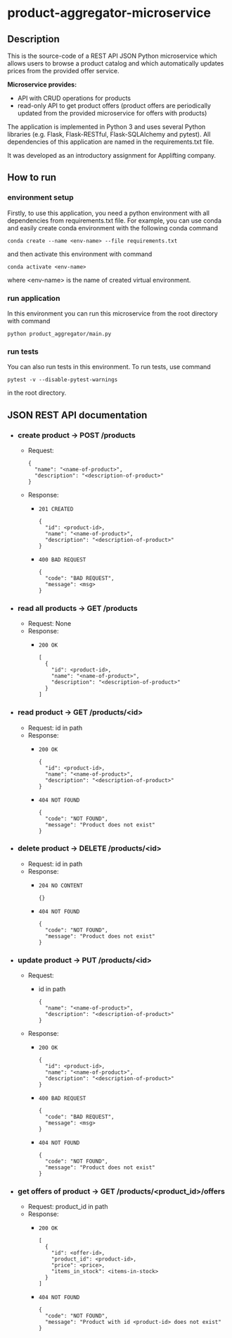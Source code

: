 # product-aggregator-microservice

## Description
This is the source-code of a REST API JSON Python microservice which allows users to browse a product catalog and which automatically updates prices from the provided offer service.

**Microservice provides:**
  - API with CRUD operations for products
  - read-only API to get product offers (product offers are periodically updated from the provided microservice for offers with products)

The application is implemented in Python 3 and uses several Python libraries (e.g. Flask, Flask-RESTful, Flask-SQLAlchemy and pytest). All dependencies of this application are named in the requirements.txt file.

It was developed as an introductory assignment for Applifting company.

## How to run
### environment setup
Firstly, to use this application, you need a python environment with all dependencies from requirements.txt file. For example, you can use conda and easily create conda environment with the following conda command
```
conda create --name <env-name> --file requirements.txt
```
and then activate this environment with command
```
conda activate <env-name>
```
where \<env-name\> is the name of created virtual environment. 
  
### run application
In this environment you can run this microservice from the root directory with command
```
python product_aggregator/main.py
```
### run tests
You can also run tests in this environment. To run tests, use command
```
pytest -v --disable-pytest-warnings
```
in the root directory.

## JSON REST API documentation
- ### create product -> POST /products
  - Request: 

    ```
    {
      "name": "<name-of-product>", 
      "description": "<description-of-product>"
    }
    ```
  - Response:
    - `201 CREATED`

      ```
      {
        "id": <product-id>, 
        "name": "<name-of-product>", 
        "description": "<description-of-product>"
      }
      ```
    - `400 BAD REQUEST`

      ```
      {
        "code": "BAD REQUEST",
        "message": <msg>
      }
      ```
- ### read all products -> GET /products
  - Request: None
  - Response:
    - `200 OK`

      ```
      [
        {
          "id": <product-id>, 
          "name": "<name-of-product>", 
          "description": "<description-of-product>"
        }
      ]
      ```

- ### read product -> GET /products/\<id\>
  - Request: id in path
  - Response:
    - `200 OK`

      ```
      {
        "id": <product-id>, 
        "name": "<name-of-product>", 
        "description": "<description-of-product>"
      }
      ```
    - `404 NOT FOUND`

      ```
      {
        "code": "NOT FOUND",
        "message": "Product does not exist"
      }
      ```

- ### delete product -> DELETE /products/\<id\>
  - Request: id in path
  - Response:
    - `204 NO CONTENT`

      ```
      {}
      ```
    - `404 NOT FOUND`

      ```
      {
        "code": "NOT FOUND",
        "message": "Product does not exist"
      }
      ```

- ### update product -> PUT /products/\<id\>
  - Request: 
      - id in path
        
        ```
        {
          "name": "<name-of-product>", 
          "description": "<description-of-product>"
        }
        ```
  - Response:
    - `20O OK`

      ```
      {
        "id": <product-id>, 
        "name": "<name-of-product>", 
        "description": "<description-of-product>"
      }
      ```
    - `400 BAD REQUEST`

      ```
      {
        "code": "BAD REQUEST",
        "message": <msg>
      }
      ```
    - `404 NOT FOUND`

      ```
      {
        "code": "NOT FOUND",
        "message": "Product does not exist"
      }
      ```

- ### get offers of product -> GET /products/\<product_id\>/offers
  - Request: product_id in path
  - Response:
    - `200 OK`

      ```
      [
        {
          "id": <offer-id>, 
          "product_id": <product-id>,
          "price": <price>, 
          "items_in_stock": <items-in-stock>
        }
      ]
      ```
    - `404 NOT FOUND`

      ```
      {
        "code": "NOT FOUND",
        "message": "Product with id <product-id> does not exist"
      }
      ```
